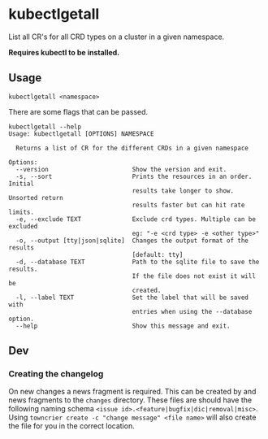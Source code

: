 # kubectlgetall

List all CR's for all CRD types on a cluster in a given namespace.

**Requires kubectl to be installed.**

## Usage

```shell
kubectlgetall <namespace>
```

There are some flags that can be passed.
```shell
kubectlgetall --help
Usage: kubectlgetall [OPTIONS] NAMESPACE

  Returns a list of CR for the different CRDs in a given namespace

Options:
  --version                       Show the version and exit.
  -s, --sort                      Prints the resources in an order. Initial
                                  results take longer to show. Unsorted return
                                  results faster but can hit rate limits.
  -e, --exclude TEXT              Exclude crd types. Multiple can be excluded
                                  eg: "-e <crd type> -e <other type>"
  -o, --output [tty|json|sqlite]  Changes the output format of the results
                                  [default: tty]
  -d, --database TEXT             Path to the sqlite file to save the results.
                                  If the file does not exist it will be
                                  created.
  -l, --label TEXT                Set the label that will be saved with
                                  entries when using the --database option.
  --help                          Show this message and exit.

```

## Dev
### Creating the changelog

On new changes a news fragment is required.
This can be created by and news fragments to the `changes` directory.
These files are should have the following naming schema `<issue id>.<feature|bugfix|dic|removal|misc>`.
Using `towncrier create -c "change message" <file name>` will also create the file for you in the correct location.

